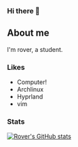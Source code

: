 ### Hi there 👋
## About me
I'm rover, a student.

### Likes
* Computer!
* Archlinux
* Hyprland
* vim

### Stats
[![Rover's GitHub stats](https://github-readme-stats.vercel.app/api?username=immortalrover&count_private=true&show_icons=true&theme=tokyonight)](https://github.com/anuraghazra/github-readme-stats)
<!--
### Readme_Card
[![Readme Card](https://github-readme-stats.vercel.app/api/pin/?username=immortalrover&repo=github-readme-stats)](https://github.com/anuraghazra/github-readme-stats)

### Langs
[![Top Langs](https://github-readme-stats.vercel.app/api/top-langs/?username=immortalrover&layout=compact)](https://github.com/anuraghazra/github-readme-stats)

-->

<!--
**immortalrover/immortalrover** is a ✨ _special_ ✨ repository because its `README.md` (this file) appears on your GitHub profile.

Here are some ideas to get you started:

- 🔭 I’m currently working on ...
- 🌱 I’m currently learning ...
- 👯 I’m looking to collaborate on ...
- 🤔 I’m looking for help with ...
- 💬 Ask me about ...
- 📫 How to reach me: ...
- 😄 Pronouns: ...
- ⚡ Fun fact: ...
-->
